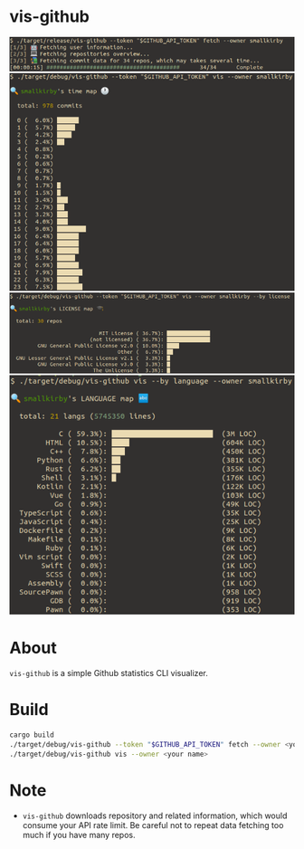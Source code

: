 # vis-github

![vis-github](img/img4.png)
![vis-github](img/img5.png)
![vis-github](img/img6.png)
![vis-github](img/img7.png)

# About

`vis-github` is a simple Github statistics CLI visualizer.

# Build

```build.sh
cargo build
./target/debug/vis-github --token "$GITHUB_API_TOKEN" fetch --owner <your name>
./target/debug/vis-github vis --owner <your name>
```

# Note

- `vis-github` downloads repository and related information, which would consume your API rate limit. Be careful not to repeat data fetching too much if you have many repos.
